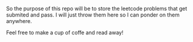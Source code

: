So the purpose of this repo will be to store the 
leetcode problems that get submited and pass. 
I will just throw them here so I can ponder on them 
anywhere.

Feel free to make a cup of coffe and read away!